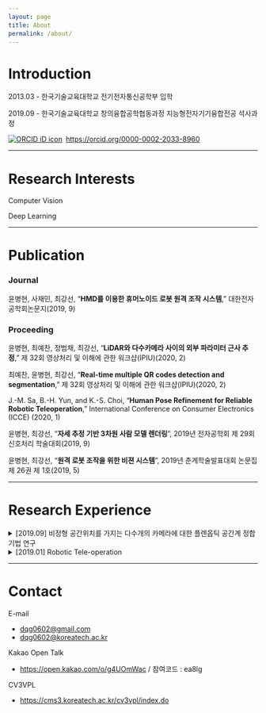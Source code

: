 ```yaml
---
layout: page
title: About
permalink: /about/
---
```


# Introduction

2013.03 - 한국기술교육대학교 전기전자통신공학부 입학

2019.09 - 한국기술교육대학교 창의융합공학협동과정 지능형전자기기융합전공 석사과정

<div itemscope itemtype="https://schema.org/Person"><a itemprop="sameAs" content="https://orcid.org/0000-0002-2033-8960" href="https://orcid.org/0000-0002-2033-8960" target="orcid.widget" rel="me noopener noreferrer" style="vertical-align:top;"><img src="https://orcid.org/sites/default/files/images/orcid_16x16.png" style="width:1em;margin-right:.5em;" alt="ORCID iD icon">https://orcid.org/0000-0002-2033-8960</a></div>

---
# Research Interests

Computer Vision

Deep Learning

---
# Publication

### Journal

윤병현, 사재민, 최강선, “**HMD를 이용한 휴머노이드 로봇 원격 조작 시스템**,” 대한전자공학회논문지(2019, 9)

### Proceeding

윤병현, 최예찬, 정범채, 최강선, “**LiDAR와 다수카메라 사이의 외부 파라미터 근사 추정**,” 제 32회 영상처리 및 이해에 관한 워크샵(IPIU)(2020, 2)

최예찬, 윤병현, 최강선, “**Real-time multiple QR codes detection and segmentation**,” 제 32회 영상처리 및 이해에 관한 워크샵(IPIU)(2020, 2)

J.-M. Sa, B.-H. Yun, and K.-S. Choi, “**Human Pose Refinement for Reliable Robotic Teleoperation**,” International Conference on Consumer Electronics (ICCE) (2020, 1)

윤병현, 최강선, “**자세 추정 기반 3차원 사람 모델 렌더링**”, 2019년 전자공학회 제 29회 신호처리 학술대회(2019, 9)

윤병현, 최강선, “**원격 로봇 조작을 위한 비젼 시스템**”, 2019년 춘계학술발표대회 논문집 제 26권 제 1호(2019, 5)

---
# Research Experience

<details>
<summary>[2019.09] 비정형 공간위치를 가지는 다수개의 카메라에 대한 플렌옵틱 공간계 정합 기법 연구</summary>
<div markdown="1">

![REextrinsic](/Assets/images/REextrinsic.png?raw=true)

2019.09 ~ 2019.12

**임의의 위치에 있는 여러 카메라 간의 Extrinsic calibration 기법 연구**

MATLAB

</div>
</details>

<details>
<summary>[2019.01] Robotic Tele-operation</summary>
<div markdown="1">

[![Watch the video](https://img.youtube.com/vi/4ebNS0GxQME/maxresdefault.jpg)](https://youtu.be/4ebNS0GxQME)

2019.01 ~ 2019.10

**원격지의 로봇을 제어하기 위한 Teleoperation System 개발**

MATLAB, C++, ROS programming

</div>
</details>

---
# Contact

E-mail
- dqg0602@gmail.com
- dqg0602@koreatech.ac.kr

Kakao Open Talk
- https://open.kakao.com/o/g4UOmWac /  참여코드 : ea8lg

CV3VPL
- https://cms3.koreatech.ac.kr/cv3vpl/index.do

